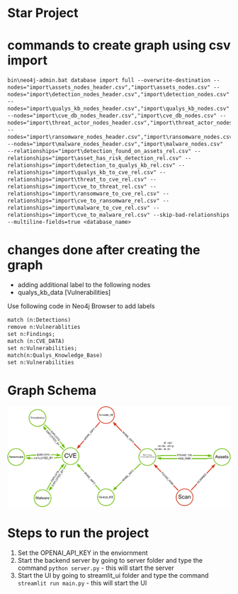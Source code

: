 # Star Project 


# commands to create graph using csv import 

```
bin\neo4j-admin.bat database import full --overwrite-destination --nodes="import\assets_nodes_header.csv","import\assets_nodes.csv" --nodes="import\detection_nodes_header.csv","import\detection_nodes.csv" --nodes="import\qualys_kb_nodes_header.csv","import\qualys_kb_nodes.csv" --nodes="import\cve_db_nodes_header.csv","import\cve_db_nodes.csv" --nodes="import\threat_actor_nodes_header.csv","import\threat_actor_nodes.csv" --nodes="import\ransomware_nodes_header.csv","import\ransomware_nodes.csv" --nodes="import\malware_nodes_header.csv","import\malware_nodes.csv"  --relationships="import\detection_found_on_assets_rel.csv" --relationships="import\asset_has_risk_detection_rel.csv" --relationships="import\detection_to_qualys_kb_rel.csv" --relationships="import\qualys_kb_to_cve_rel.csv" --relationships="import\threat_to_cve_rel.csv" --relationships="import\cve_to_threat_rel.csv" --relationships="import\ransomware_to_cve_rel.csv" --relationships="import\cve_to_ransomware_rel.csv" --relationships="import\malware_to_cve_rel.csv" --relationships="import\cve_to_malware_rel.csv" --skip-bad-relationships --multiline-fields=true <database_name>
```


# changes done after creating the graph 

- adding additional label to the following nodes 
- qualys_kb_data [Vulnerabilities]

Use following code in Neo4j Browser to add labels
```
match (n:Detections)
remove n:Vulnerablities
set n:Findings;
match (n:CVE_DATA)
set n:Vulnerabilities;
match(n:Qualys_Knowledge_Base)
set n:Vulnerabilities
```


# Graph Schema 

![Vulnerability Graph Schema](Vulnerability_Graph_Model.png "Vulnerability Graph Schema")


# Steps to run the project 

1. Set the OPENAI_API_KEY in the enviornment 
2. Start the backend server by going to server folder and type the command `python server.py` - this will start the server 
3. Start the UI by going to streamlit_ui folder and type the command `streamlit run main.py` - this will start the UI